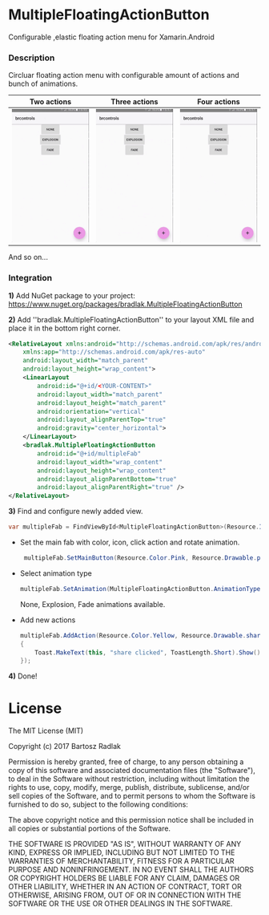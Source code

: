 # MultipleFloatingActionButton
Configurable ,elastic floating action menu for Xamarin.Android

### Description
Circluar floating action menu with configurable amount of actions and bunch of animations.


Two actions |  Three actions  | Four actions
---|---|---
![two](https://github.com/bradlak/MultipleFloatingActionButton/blob/master/Media/twoFabs.gif "Two") |![three](https://github.com/bradlak/MultipleFloatingActionButton/blob/master/Media/threeFabs.gif) |![four](https://github.com/bradlak/MultipleFloatingActionButton/blob/master/Media/fourFabs.gif) |

And so on...

### Integration

**1)** Add NuGet package to your project: https://www.nuget.org/packages/bradlak.MultipleFloatingActionButton

**2)** Add ''bradlak.MultipleFloatingActionButton'' to your layout XML file and place it in the bottom right corner.

```xml
<RelativeLayout xmlns:android="http://schemas.android.com/apk/res/android"
    xmlns:app="http://schemas.android.com/apk/res-auto"
    android:layout_width="match_parent"
    android:layout_height="wrap_content">
    <LinearLayout
        android:id="@+id/<YOUR-CONTENT>"
        android:layout_width="match_parent"
        android:layout_height="match_parent"
        android:orientation="vertical"
        android:layout_alignParentTop="true"
        android:gravity="center_horizontal">
    </LinearLayout>
    <bradlak.MultipleFloatingActionButton
        android:id="@+id/multipleFab"
        android:layout_width="wrap_content"
        android:layout_height="wrap_content"
        android:layout_alignParentBottom="true"
        android:layout_alignParentRight="true" />
</RelativeLayout>
```

**3)** Find and configure newly added view.

```csharp
var multipleFab = FindViewById<MultipleFloatingActionButton>(Resource.Id.multipleFab);
```

+ Set the main fab with color, icon, click action and rotate animation.

     ```csharp
      multipleFab.SetMainButton(Resource.Color.Pink, Resource.Drawable.plus, null, true);
     ```

+ Select animation type

     ```csharp
     multipleFab.SetAnimation(MultipleFloatingActionButton.AnimationType.Explosion);
     ```

     None, Explosion, Fade animations available.

+ Add new actions

     ```csharp
     multipleFab.AddAction(Resource.Color.Yellow, Resource.Drawable.share, () =>
     {
         Toast.MakeText(this, "share clicked", ToastLength.Short).Show();
     });
     ```
	 
**4)** Done!



# License

The MIT License (MIT)

Copyright (c) 2017 Bartosz Radlak

Permission is hereby granted, free of charge, to any person obtaining a copy of this software and associated documentation files (the "Software"), to deal in the Software without restriction, including without limitation the rights to use, copy, modify, merge, publish, distribute, sublicense, and/or sell copies of the Software, and to permit persons to whom the Software is furnished to do so, subject to the following conditions:

The above copyright notice and this permission notice shall be included in all copies or substantial portions of the Software.

THE SOFTWARE IS PROVIDED "AS IS", WITHOUT WARRANTY OF ANY KIND, EXPRESS OR IMPLIED, INCLUDING BUT NOT LIMITED TO THE WARRANTIES OF MERCHANTABILITY, FITNESS FOR A PARTICULAR PURPOSE AND NONINFRINGEMENT. IN NO EVENT SHALL THE AUTHORS OR COPYRIGHT HOLDERS BE LIABLE FOR ANY CLAIM, DAMAGES OR OTHER LIABILITY, WHETHER IN AN ACTION OF CONTRACT, TORT OR OTHERWISE, ARISING FROM, OUT OF OR IN CONNECTION WITH THE SOFTWARE OR THE USE OR OTHER DEALINGS IN THE SOFTWARE.